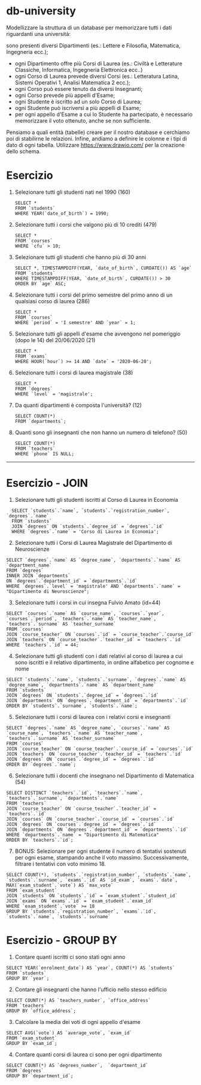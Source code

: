# db-university

Modellizzare la struttura di un database per memorizzare tutti i dati riguardanti una università:

sono presenti diversi Dipartimenti (es.: Lettere e Filosofia, Matematica, Ingegneria ecc.);

- ogni Dipartimento offre più Corsi di Laurea (es.: Civiltà e Letterature Classiche, Informatica, Ingegneria Elettronica
  ecc..)
- ogni Corso di Laurea prevede diversi Corsi (es.: Letteratura Latina, Sistemi Operativi 1, Analisi Matematica 2 ecc.);
- ogni Corso può essere tenuto da diversi Insegnanti;
- ogni Corso prevede più appelli d'Esame;
- ogni Studente è iscritto ad un solo Corso di Laurea;
- ogni Studente può iscriversi a più appelli di Esame;
- per ogni appello d'Esame a cui lo Studente ha partecipato, è necessario memorizzare il voto ottenuto, anche se non
  sufficiente.

Pensiamo a quali entità (tabelle) creare per il nostro database e cerchiamo poi di stabilirne le relazioni. Infine,
andiamo a definire le colonne e i tipi di dato di ogni tabella.
Utilizzare https://www.drawio.com/ per la creazione dello schema.

# Esercizio

1. Selezionare tutti gli studenti nati nel 1990 (160)
   ```
   SELECT *
   FROM `students`
   WHERE YEAR(`date_of_birth`) = 1990;
   ```
2. Selezionare tutti i corsi che valgono più di 10 crediti (479)
   ```
   SELECT *
   FROM `courses`
   WHERE `cfu` > 10;
   ```
3. Selezionare tutti gli studenti che hanno più di 30 anni

    ```
    SELECT *, TIMESTAMPDIFF(YEAR, `date_of_birth`, CURDATE()) AS `age`
    FROM `students`
    WHERE TIMESTAMPDIFF(YEAR, `date_of_birth`, CURDATE()) > 30
    ORDER BY `age` ASC;
    ```
4. Selezionare tutti i corsi del primo semestre del primo anno di un qualsiasi corso di
   laurea (286)

    ```
    SELECT *
    FROM `courses`
    WHERE `period` = 'I semestre' AND `year` = 1;
    ```
5. Selezionare tutti gli appelli d'esame che avvengono nel pomeriggio (dopo le 14) del
   20/06/2020 (21)

    ```
    SELECT *
    FROM `exams`
    WHERE HOUR(`hour`) >= 14 AND `date` = '2020-06-20';
    ```
6. Selezionare tutti i corsi di laurea magistrale (38)
    ```
    SELECT *
    FROM `degrees`
    WHERE `level` = 'magistrale';
    ```
7. Da quanti dipartimenti è composta l'università? (12)

    ```
    SELECT COUNT(*)
    FROM `departments`;
    ```
8. Quanti sono gli insegnanti che non hanno un numero di telefono? (50)

   ```
   SELECT COUNT(*)
   FROM `teachers`
   WHERE `phone` IS NULL;
   ```

---

# Esercizio - JOIN

1. Selezionare tutti gli studenti iscritti al Corso di Laurea in Economia
  ```
    SELECT `students`.`name`, `students`.`registration_number`, `degrees`.`name`
    FROM `students`
    JOIN `degrees` ON `students`.`degree_id` = `degrees`.`id`
    WHERE `degrees`.`name` = 'Corso di Laurea in Economia';
  ```
2. Selezionare tutti i Corsi di Laurea Magistrale del Dipartimento di
Neuroscienze
  ```
  SELECT `degrees`.`name` AS `degree_name`, `departments`.`name` AS `department_name`
  FROM `degrees`
  INNER JOIN `departments`
  ON `degrees`.`department_id` = `departments`.`id`
  WHERE `degrees`.`level` = 'magistrale' AND `departments`.`name` = "Dipartimento di Neuroscienze";
  ```

3. Selezionare tutti i corsi in cui insegna Fulvio Amato (id=44)
  ```
  SELECT `courses`.`name` AS `course_name`, `courses`.`year`, `courses`.`period`, `teachers`.`name` AS `teacher_name`, `teachers`.`surname` AS `teacher_surname`
  FROM `courses`
  JOIN `course_teacher` ON `courses`.`id` = `course_teacher`.`course_id`
  JOIN `teachers` ON `course_teacher`.`teacher_id` = `teachers`.`id`
  WHERE `teachers`.`id` = 44;
  ```

4. Selezionare tutti gli studenti con i dati relativi al corso di laurea a cui
sono iscritti e il relativo dipartimento, in ordine alfabetico per cognome e
nome
  ```
  SELECT `students`.`name`, `students`.`surname`, `degrees`.`name` AS `degree_name`, `departments`.`name` AS `department_name`
  FROM `students`
  JOIN `degrees` ON `students`.`degree_id` = `degrees`.`id`
  JOIN `departments` ON `degrees`.`department_id` = `departments`.`id`
  ORDER BY `students`.`surname`, `students`.`name`;
  ```

5. Selezionare tutti i corsi di laurea con i relativi corsi e insegnanti
  ```
  SELECT `degrees`.`name` AS `degree_name`, `courses`.`name` AS `course_name`, `teachers`.`name` AS `teacher_name`, `teachers`.`surname` AS `teacher_surname`
  FROM `courses`
  JOIN `course_teacher` ON `course_teacher`.`course_id` = `courses`.`id`
  JOIN `teachers` ON `course_teacher`.`teacher_id` = `teachers`.`id`
  JOIN `degrees` ON `courses`.`degree_id` = `degrees`.`id`
  ORDER BY `degrees`.`name`;
  ```

6. Selezionare tutti i docenti che insegnano nel Dipartimento di
Matematica (54)
  ```
  SELECT DISTINCT `teachers`.`id`, `teachers`.`name`, `teachers`.`surname`, `departments`.`name`
  FROM `teachers`
  JOIN `course_teacher` ON `course_teacher`.`teacher_id` = `teachers`.`id`
  JOIN `courses` ON `course_teacher`.`course_id` = `courses`.`id`
  JOIN `degrees` ON `courses`.`degree_id` = `degrees`.`id`
  JOIN `departments` ON `degrees`.`department_id` = `departments`.`id`
  WHERE `departments`.`name` = "Dipartimento di Matematica"
  ORDER BY `teachers`.`id`;
  ```

7. BONUS: Selezionare per ogni studente il numero di tentativi sostenuti
per ogni esame, stampando anche il voto massimo. Successivamente,
filtrare i tentativi con voto minimo 18.
  ```
  SELECT COUNT(*), `students`.`registration_number`, `students`.`name`, `students`.`surname`, `exams`.`id` AS `id_exam`, `exams`.`date`, MAX(`exam_student`.`vote`) AS `max_vote`
  FROM `exam_student`
  JOIN `students` ON `students`.`id` = `exam_student`.`student_id`
  JOIN `exams` ON `exams`.`id` = `exam_student`.`exam_id`
  WHERE `exam_student`.`vote` >= 18
  GROUP BY `students`.`registration_number`, `exams`.`id`, `students`.`name`, `students`.`surname`
```

# Esercizio - GROUP BY

1. Contare quanti iscritti ci sono stati ogni anno
  ```
  SELECT YEAR(`enrolment_date`) AS `year`, COUNT(*) AS `students`
  FROM `students`
  GROUP BY `year`;
  ```
2. Contare gli insegnanti che hanno l'ufficio nello stesso edificio
  ```
  SELECT COUNT(*) AS `teachers_number`, `office_address`
  FROM `teachers`
  GROUP BY `office_address`;
  ```
3. Calcolare la media dei voti di ogni appello d'esame
  ```
  SELECT AVG(`vote`) AS `average_vote`, `exam_id`
  FROM `exam_student`
  GROUP BY `exam_id`;
  ```
4. Contare quanti corsi di laurea ci sono per ogni dipartimento
  ```
  SELECT COUNT(*) AS `degrees_number`,  `department_id`
  FROM `degrees`
  GROUP BY `department_id`;
  ```